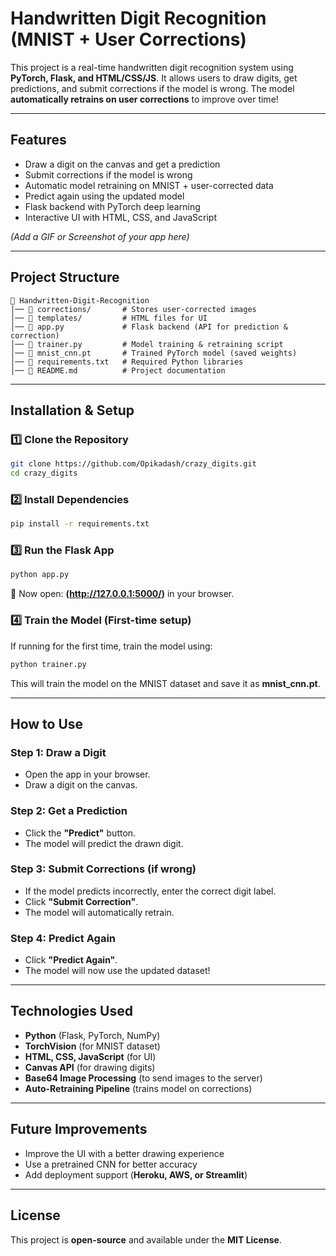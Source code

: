 # Handwritten Digit Recognition (MNIST + User Corrections)

This project is a real-time handwritten digit recognition system using **PyTorch, Flask, and HTML/CSS/JS**. It allows users to draw digits, get predictions, and submit corrections if the model is wrong. The model **automatically retrains on user corrections** to improve over time! 

---

## Features
- Draw a digit on the canvas and get a prediction
- Submit corrections if the model is wrong
- Automatic model retraining on MNIST + user-corrected data
- Predict again using the updated model
- Flask backend with PyTorch deep learning
- Interactive UI with HTML, CSS, and JavaScript

*(Add a GIF or Screenshot of your app here)*

---

## Project Structure
```
📁 Handwritten-Digit-Recognition
│── 📁 corrections/       # Stores user-corrected images
│── 📁 templates/         # HTML files for UI
│── 📄 app.py             # Flask backend (API for prediction & correction)
│── 📄 trainer.py         # Model training & retraining script
│── 📄 mnist_cnn.pt       # Trained PyTorch model (saved weights)
│── 📄 requirements.txt   # Required Python libraries
│── 📄 README.md          # Project documentation
```

---

## Installation & Setup

### 1️⃣ Clone the Repository
```bash
git clone https://github.com/Opikadash/crazy_digits.git
cd crazy_digits
```

### 2️⃣ Install Dependencies
```bash
pip install -r requirements.txt
```

### 3️⃣ Run the Flask App
```bash
python app.py
```
🔹 Now open: **(http://127.0.0.1:5000/)** in your browser.

### 4️⃣ Train the Model (First-time setup)
If running for the first time, train the model using:
```bash
python trainer.py
```
This will train the model on the MNIST dataset and save it as **mnist_cnn.pt**.

---

## How to Use

### Step 1: Draw a Digit
- Open the app in your browser.
- Draw a digit on the canvas.

### Step 2: Get a Prediction
- Click the **"Predict"** button.
- The model will predict the drawn digit.

### Step 3: Submit Corrections (if wrong)
- If the model predicts incorrectly, enter the correct digit label.
- Click **"Submit Correction"**.
- The model will automatically retrain.

### Step 4: Predict Again
- Click **"Predict Again"**.
- The model will now use the updated dataset!

---

## Technologies Used
- **Python** (Flask, PyTorch, NumPy)
- **TorchVision** (for MNIST dataset)
- **HTML, CSS, JavaScript** (for UI)
- **Canvas API** (for drawing digits)
- **Base64 Image Processing** (to send images to the server)
- **Auto-Retraining Pipeline** (trains model on corrections)

---

## Future Improvements
- Improve the UI with a better drawing experience
- Use a pretrained CNN for better accuracy
- Add deployment support (**Heroku, AWS, or Streamlit**)

---

## License
This project is **open-source** and available under the **MIT License**.

